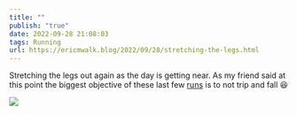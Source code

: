 ```yaml
---
title: ""
publish: "true"
date: 2022-09-28 21:08:03
tags: Running
url: https://ericmwalk.blog/2022/09/28/stretching-the-legs.html
---
```


Stretching the legs out again as the day is getting near. As my friend said at this point the biggest objective of these last few [runs](http://www.strava.com/activities/7881233735) is to not trip and fall 😆

![](https://ericmwalk.blog/uploads/2022/2f51cc71f9.jpg)